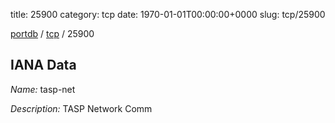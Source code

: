 title: 25900
category: tcp
date: 1970-01-01T00:00:00+0000
slug: tcp/25900

[portdb](/) / [tcp](/category/tcp.html) / 25900


## IANA Data

_Name:_ tasp-net

_Description:_ TASP Network Comm


